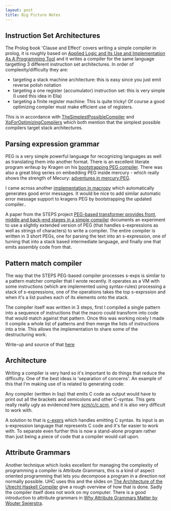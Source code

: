```yaml
---
layout: post
title: Big Picture Notes
---
```


## Instruction Set Architectures

The Prolog book 'Clause and Effect' covers writing a simple compiler in prolog, it is roughly based on [Applied Logic and Its Use and Implementation As A Programming Tool](http://www.sri.com/work/publications/applied-logic-its-use-and-implementation-programming-tool) and it writes a compiler for the same language targetting 3 different instruction set architectures. In order of complexity/difficulty they are:

* targeting a stack machine architecture: this is easy since you just emit reverse polish notation
* targeting a one register (accumulator) instruction set: this is very simple (I used this idea in Ella)
* targeting a finite register machine: This is quite tricky! Of course a good optimizing compiler must make efficient use of registers.

This is in accordance with [TheSimplestPossibleCompiler](http://c2.com/cgi/wiki?TheSimplestPossibleCompiler) and [XpForOptimizingCompilers](http://c2.com/cgi/wiki?XpForOptimizingCompilers) which both mention that the simplest possible compilers target stack architectures.


## Parsing expression grammar

PEG is a very simple powerful language for recognizing languages as well as translating them into another format. There is an excellent literate program writeup by Kragen on his [bootstrapping PEG compiler](https://github.com/kragen/peg-bootstrap/blob/master/peg.md). There was also a great blog series on embedding PEG inside mercury - which really shows the strength of Mecury: [adventures in mercury:PEG](http://adventuresinmercury.blogspot.co.uk/search/label/PEGs).

I came across another [implementation in macropy](https://github.com/lihaoyi/macropy?files=1#macropeg-parser-combinators) which automatically generates good error messages. It would be nice to add similar automatic error message support to kragens PEG by bootstrapping the updated compiler..

A paper from the STEPS project [PEG-based transformer provides front, middle and back-end stages in a simple compiler](http://www.vpri.org/pdf/tr2010003_PEG.pdf) documents an experiment to use a slightly extended version of PEG (that handles s-expressions as well as strings of characters) to write a compiler. The entire compiler is written in 3 short PEGs, one for parsing the text into an s-expression, one of turning that into a stack based intermediate language, and finally one that emits assembly code from that.


## Pattern match compiler

The way that the STEPS PEG-based compiler processes s-exps is similar to a pattern matcher compiler that I wrote recently. It operates as a VM with some instructions (which are implemented using syntax-rules) processing a stack of s-expressions, one of the operations takes the top s-exprssion and when it's a list pushes each of its elements onto the stack.

The compiler itself was written in 3 steps, first I compiled a single pattern into a sequence of instructions that the macro could transform into code that would match against that pattern. Once this was working nicely I made it compile a whole list of patterns and then merge the lists of instructions into a trie. This allows the implementation to share some of the destructuring work.

Write-up and source of that [here](https://gist.github.com/orchid-hybrid/4901f7dd330be112d52e)


## Architecture

Writing a compiler is very hard so it's important to do things that reduce the difficulty. One of the best ideas is 'separation of concerns'. An example of this that I'm making use of is related to generating code:

Any compiler (written in lisp) that emits C code as output would have to print out all the brackets and semicolons and other C-syntax. This gets really really ugly as evidenced here [scm/c/c.scm](https://github.com/orchid-hybrid/scm/blob/master/c/c.scm), and it is also very difficult to work with.

A solution to that is [c-exprs](https://github.com/orchid-hybrid/c-exprs) which handles emitting C syntax. Its input is an s-expression language that represents C code and it's far easier to work with. To separate even further this is now a stand-alone program rather than just being a piece of code that a compiler would call upon.



## Attribute Grammars

Another technique which looks excellent for managing the complexity of programming a compiler is Attribute Grammars, this is a kind of aspect oriented programming that lets you decompose a program in a direction not normally possible. UHC uses this and the slides on [The Architecture of the Utrecht Haskell Compiler](http://foswiki.cs.uu.nl/foswiki/Ehc/TheArchitectureOfTheUtrechtHaskellCompiler) give a rough overview of how that is done. Sadly the compiler itself does not work on my computer. There is a good introduction to attribute grammars in [Why Attribute Grammars Matter by Wouter Swierstra](https://www.haskell.org/haskellwiki/The_Monad.Reader/Issue4/Why_Attribute_Grammars_Matter).
